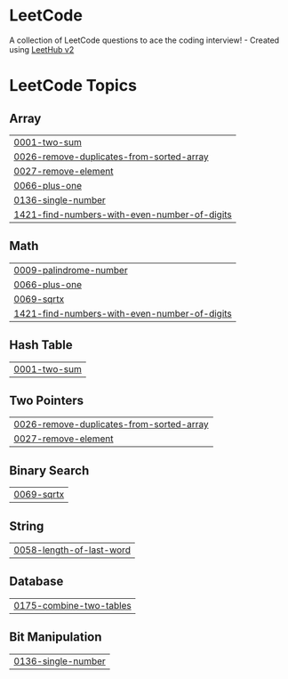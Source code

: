 # LeetCode
A collection of LeetCode questions to ace the coding interview! - Created using [LeetHub v2](https://github.com/arunbhardwaj/LeetHub-2.0)

<!---LeetCode Topics Start-->
# LeetCode Topics
## Array
|  |
| ------- |
| [0001-two-sum](https://github.com/rishabhrm/LeetCode/tree/master/0001-two-sum) |
| [0026-remove-duplicates-from-sorted-array](https://github.com/rishabhrm/LeetCode/tree/master/0026-remove-duplicates-from-sorted-array) |
| [0027-remove-element](https://github.com/rishabhrm/LeetCode/tree/master/0027-remove-element) |
| [0066-plus-one](https://github.com/rishabhrm/LeetCode/tree/master/0066-plus-one) |
| [0136-single-number](https://github.com/rishabhrm/LeetCode/tree/master/0136-single-number) |
| [1421-find-numbers-with-even-number-of-digits](https://github.com/rishabhrm/LeetCode/tree/master/1421-find-numbers-with-even-number-of-digits) |
## Math
|  |
| ------- |
| [0009-palindrome-number](https://github.com/rishabhrm/LeetCode/tree/master/0009-palindrome-number) |
| [0066-plus-one](https://github.com/rishabhrm/LeetCode/tree/master/0066-plus-one) |
| [0069-sqrtx](https://github.com/rishabhrm/LeetCode/tree/master/0069-sqrtx) |
| [1421-find-numbers-with-even-number-of-digits](https://github.com/rishabhrm/LeetCode/tree/master/1421-find-numbers-with-even-number-of-digits) |
## Hash Table
|  |
| ------- |
| [0001-two-sum](https://github.com/rishabhrm/LeetCode/tree/master/0001-two-sum) |
## Two Pointers
|  |
| ------- |
| [0026-remove-duplicates-from-sorted-array](https://github.com/rishabhrm/LeetCode/tree/master/0026-remove-duplicates-from-sorted-array) |
| [0027-remove-element](https://github.com/rishabhrm/LeetCode/tree/master/0027-remove-element) |
## Binary Search
|  |
| ------- |
| [0069-sqrtx](https://github.com/rishabhrm/LeetCode/tree/master/0069-sqrtx) |
## String
|  |
| ------- |
| [0058-length-of-last-word](https://github.com/rishabhrm/LeetCode/tree/master/0058-length-of-last-word) |
## Database
|  |
| ------- |
| [0175-combine-two-tables](https://github.com/rishabhrm/LeetCode/tree/master/0175-combine-two-tables) |
## Bit Manipulation
|  |
| ------- |
| [0136-single-number](https://github.com/rishabhrm/LeetCode/tree/master/0136-single-number) |
<!---LeetCode Topics End-->
